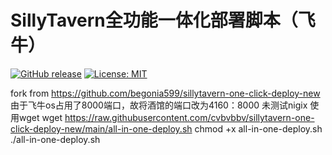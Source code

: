 # SillyTavern全功能一体化部署脚本（飞牛）

[![GitHub release](https://img.shields.io/github/release/begonia599/sillytavern-one-click-deploy-new.svg)](https://github.com/begonia599/sillytavern-one-click-deploy-new/releases)
[![License: MIT](https://img.shields.io/badge/License-MIT-yellow.svg)](https://opensource.org/licenses/MIT)

fork from https://github.com/begonia599/sillytavern-one-click-deploy-new  
由于飞牛os占用了8000端口，故将酒馆的端口改为4160：8000
未测试nigix
使用wget
wget https://raw.githubusercontent.com/cvbvbbv/sillytavern-one-click-deploy-new/main/all-in-one-deploy.sh
chmod +x all-in-one-deploy.sh
./all-in-one-deploy.sh

